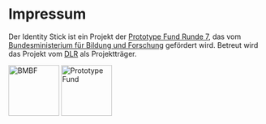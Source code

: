 # Impressum
Der Identity Stick ist ein Projekt der <a href="https://prototypefund.de/">Prototype Fund Runde 7</a>, das vom <a href="https://www.bmbf.de/">Bundesministerium für Bildung und Forschung</a> gefördert wird. Betreut wird das Projekt vom <a href="https://www.dlr.de/pt/">DLR</a> als Projektträger.

<a href="https://www.bmbf.de/de/software-sprint-freie-programmierer-unterstuetzen-3512.html"><img src="/ressourcen/BMBF_gefîrdert%20vom_deutsch.jpg" width="100"  alt="BMBF"></a> 
<a href="https://prototypefund.de/"><img src="https://i0.wp.com/blog.okfn.org/files/2017/12/22137279_1679687182104997_6759961652435307500_o.jpg" width="100" alt="Prototype Fund"></a>

